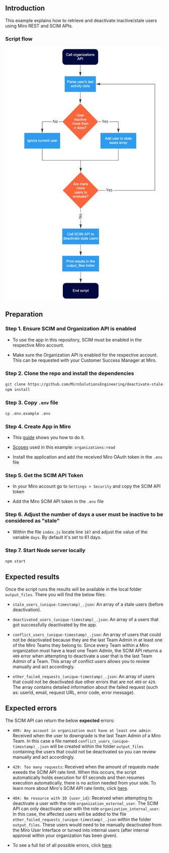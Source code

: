 ## Introduction

This example explains how to retrieve and deactivate inactive/stale users using Miro REST and SCIM APIs.

### Script flow

<img src="images/script_flow.jpg" alt="Script data flow" />
 
## Preparation

### Step 1. Ensure SCIM and Organization API is enabled

- To use the app in this repository, SCIM must be enabled in the respective Miro account.

- Make sure the Organization API is enabled for the respective account. This can be requested with your Customer Success Manager at Miro.

### Step 2. Clone the repo and install the dependencies

```bash
git clone https://github.com/MiroSolutionsEngineering/deactivate-stale-users.git
npm install
```

### Step 3. Copy `.env` file

```bash
cp .env.example .env
```

### Step 4. Create App in Miro

- This [guide](https://developers.miro.com/docs/getting-started) shows you how to do it.

- [Scopes](https://developers.miro.com/reference#scopes) used in this example: `organizations:read`

- Install the application and add the received Miro OAuth token in the `.env` file

### Step 5. Get the SCIM API Token

- In your Miro account go to `Settings > Security` and copy the SCIM API token

- Add the Miro SCIM API token in the `.env` file


### Step 6. Adjust the number of days a user must be inactive to be considered as "stale"

- Within the file `index.js` locate line `187` and adjust the value of the variable `days`. By default it's set to 61 days.


### Step 7. Start Node server locally

```bash
npm start
```

## Expected results

Once the script runs the results will be available in the local folder `output_files`. There you will find the below files:

- `stale_users_(unique-timestamp)_.json`: An array of a stale users (before deactivation).

- `deactivated_users_(unique-timestamp)_.json`: An array of a users that got successfully deactivated by the app.

- `conflict_users_(unique-timestamp)_.json`: An array of users that could not be deactivated because they are the last Team Admin in at least one of the Miro Teams they belong to. Since every Team within a Miro organization must have a least one Team Admin, the SCIM API returns a `409` error when attempting to deactivate a user that is the last Team Admin of a Team. This array of conflict users allows you to review manually and act accordingly.

- `other_failed_requests_(unique-timestamp)_.json`: An array of users that could not be deactivated due other errors that are not `409` or `429`. The array contains detailed information about the failed request (such as: userId, email, request URL, error code, error message).

## Expected errors

The SCIM API can return the below **expected** errors:

- `409: Any account in organization must have at least one admin`: Received when the user to downgrade is the last Team Admin of a Miro Team. In this case a file named `conflict_users_(unique-timestamp)_.json` will be created within the folder `output_files` containing the users that could not be deactivated so you can review manually and act accordingly. 

- `429: Too many requests`: Received when the amount of requests made exeeds the SCIM API rate limit. When this occurs, the script automatically holds execution for 61 seconds and then resumes execution automatically, there is no action needed from your side. To learn more about Miro's SCIM API rate limits, click [here](https://developers.miro.com/docs/scim-rate-limits).

- `404: No resource with ID {user_id}`: Received when attempting to deactivate a user with the role `organization_external_user`. The SCIM API can only deactivate user with the role `organization_internal_user`. In this case, the affected users will be added to the file `other_failed_requests_(unique-timestamp)_.json` within the folder `output_files`. These users would need to be manually deactivated from the Miro User Interface or turned into internal users (after internal approval within your organization has been given).

- To see a full list of all possible errors, click [here](https://developers.miro.com/docs/scim-errors).

